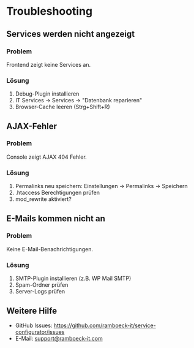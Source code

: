 # Troubleshooting

## Services werden nicht angezeigt

### Problem
Frontend zeigt keine Services an.

### Lösung
1. Debug-Plugin installieren
2. IT Services → Services → "Datenbank reparieren"
3. Browser-Cache leeren (Strg+Shift+R)

## AJAX-Fehler

### Problem
Console zeigt AJAX 404 Fehler.

### Lösung
1. Permalinks neu speichern: Einstellungen → Permalinks → Speichern
2. .htaccess Berechtigungen prüfen
3. mod_rewrite aktiviert?

## E-Mails kommen nicht an

### Problem
Keine E-Mail-Benachrichtigungen.

### Lösung
1. SMTP-Plugin installieren (z.B. WP Mail SMTP)
2. Spam-Ordner prüfen
3. Server-Logs prüfen

## Weitere Hilfe

- GitHub Issues: https://github.com/ramboeck-it/service-configurator/issues
- E-Mail: support@ramboeck-it.com
